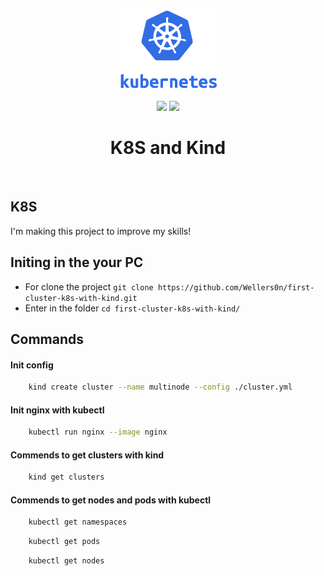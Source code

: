 <p align="center">
    <img src="./kubernetes.png" height="130"/>
</p>
<p align="center">
    <img src="https://img.shields.io/github/last-commit/wellers0n/first-cluster-k8s-with-kind?style=flat-square"/>
    <a href="https://twitter.com/wellers0n_" target="_blank">
        <img src="https://img.shields.io/twitter/url/https/wellers0n_.svg?style=social"/>
    </a>
</p>

<p>
   <h1 align="center">K8S and Kind</h1>
<p/>
    
<br/>

## K8S

I'm making this project to improve my skills!

## Initing in the your PC

- For clone the project `git clone https://github.com/Wellers0n/first-cluster-k8s-with-kind.git`
- Enter in the folder `cd first-cluster-k8s-with-kind/`

## Commands

#### Init config

```sh
    kind create cluster --name multinode --config ./cluster.yml
```

#### Init nginx with kubectl

```sh
    kubectl run nginx --image nginx
```

#### Commends to get clusters with kind

```sh
    kind get clusters
```

#### Commends to get nodes and pods with kubectl

```sh
    kubectl get namespaces
```

```sh
    kubectl get pods
```

```sh
    kubectl get nodes
```